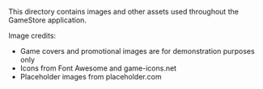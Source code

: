 This directory contains images and other assets used throughout the GameStore application.

Image credits:
- Game covers and promotional images are for demonstration purposes only
- Icons from Font Awesome and game-icons.net
- Placeholder images from placeholder.com
